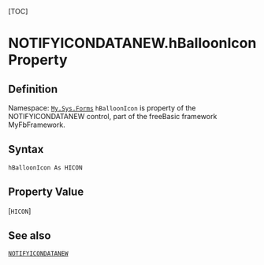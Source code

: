 [TOC]
# NOTIFYICONDATANEW.hBalloonIcon Property

## Definition
Namespace: [`My.Sys.Forms`](My.Sys.Forms.md)
`hBalloonIcon` is property of the NOTIFYICONDATANEW control, part of the freeBasic framework MyFbFramework.
## Syntax
```freeBasic
hBalloonIcon As HICON
```
## Property Value
[`HICON`]
## See also
[`NOTIFYICONDATANEW`](NOTIFYICONDATANEW.md)
